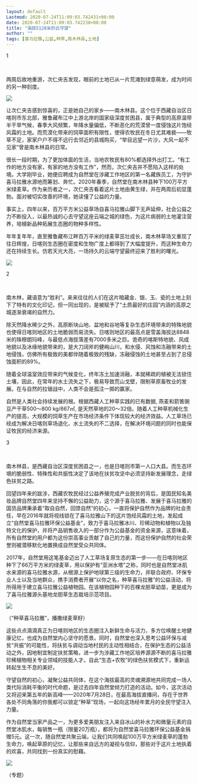 ```yaml
---
layout: default
Lastmod: 2020-07-24T11:09:03.742431+00:00
date: 2020-07-24T11:09:03.742238+00:00
title: "海拔5128米的云守望"
author: ""
tags: [喜马拉雅,公益,种草,南木林县,土地]
---
```


1

 

两周后故地重游，次仁央吉发现，眼前的土地已从一片荒滩到绿意萌发，成为时间的另一种刻度。

![](https://images.weserv.nl/?url=https%3A//mmbiz.qpic.cn/mmbiz_png/WvDyjO9Sz2rqDgYmMRGibP3syHngDQkJoQSGvUvs2kUYjBMe6lblUibNlqXc3micRAInsgthwo4rWpsLSHvgN5TZQ/640%3Fwx_fmt%3Dpng)

让次仁央吉感到惊喜的，正是她自己的家乡——南木林县。这个位于西藏自治区日喀则市东北部，雅鲁藏布江中上游北岸的国家级深度贫困县，属于典型的高原温带半干旱气候，春季大风频繁，年降水量偏低，不断恶化的荒漠曾一度侵蚀这片饱经风霜的土地。而荒漠化带来的饲草面积有限性，使得农牧民在冬日尤其难捱——牧草不足，家家户户不得不远行去邻近的县城购买，“举目远望一片沙，大风一起不见家”曾是南木林县的日常。

很长一段时期，为了更加体面的生活，当地农牧民有80%都选择外出打工。“有工作的地方没有家，有家的地方没有工作”，然而，次仁央吉并不愿陷入这样的处境。大学刚毕业，她便应聘成为自然堂在涉藏工作地区的第一名藏族员工，为守护喜马拉雅水源地而筹划、奔忙。2020年春季，自然堂在南木林县种下100万平方米绿麦草。作为亲历者之一，次仁央吉看着这片土地由黄生绿，并在两周后初显蓬勃。面对被切实改善的环境，她读懂了公益的力量。

事实上，四年以来，百万平方米公益草场自喜马拉雅山脚下无声延伸，社会公益之力不断投入，以最热诚的心去守望这座云端之城的绿色，为这片病弱的土地灌注营养，培植新品种拓展生态圈的物种多样性。

年年复年年，直至雅鲁藏布江畔百万平米的绿麦草茁壮成长，南木林草场又重现了往日辉煌，日喀则生态圈在密度和生物广度上都得到了大幅度提升，而这种生命力还在持续生长。仿若天光大亮，一场持久的云端守望最终迎来了胜利的曙光。

![](https://images.weserv.nl/?url=https%3A//mmbiz.qpic.cn/mmbiz_jpg/WvDyjO9Sz2rqDgYmMRGibP3syHngDQkJoVlJaFdGBABlDMibibz4Op7r1wrVs6AqW20lMnl3ibfukwwFov6oFkBusA/640%3Fwx_fmt%3Djpeg)

2

 

南木林，藏语意为“胜利”。来来往往的人们在这片暗藏金、银、玉、瓷的土地上刻下了特有的文化印记，但一同出现的，是被赋予了“土质最好的庄园”内涵的高原之城逐渐衰竭的自然力。

除天然降水稀少之外，高原断块山地、盆地和谷地等复杂生态环境带来的特殊地貌也使得日喀则地区的土地脆弱而易流失。日喀则地区的最高点是雪盖海拔达8848米的珠穆朗玛峰，与最低点海拔落差有7000多米之巨。诡奇的喀斯特地貌、风成地貌以及冰缘地貌带来的，是大刀阔斧的健峋山川，和水侵、风蚀和冻融带来的土地侵蚀，仿佛所有极致的美都伴随着极致的残缺，冻融侵蚀的土地甚至占到了总侵蚀面积的89%。

随着全球温室效应带来的气候变化，终年冻土加速消融，本就稀疏的植被无法锁住土壤，因此，在常年的水土流失之下，极易导致荒山戈壁，限制草原畜牧业的发展。在与自然的拉锯战中，人类不会是孤注一掷的赢家。

自然是人类社会持续发展的根。根据西藏人工种草实践的已有数据, 燕麦和箭筈豌豆产干草500～800 kg/667㎡, 是天然草地的20～32倍。随着人工种草机械化生产的提高，大规模的饲草生产在市场经济条件下体现较大的经济效益。人工草场已经成为解决日喀则草场退化、水土流失的不二选择，在解决环境问题的同时也能保证牧民的经济来源。

3

 

南木林县，是西藏自治区深度贫困县之一，也是日喀则市第一人口大县。而生态环境的脆弱性、特殊性和共振性决定了该地在扶贫攻坚中必须坚持新发展理念，走绿色扶贫之路。

回望四年来的跋涉，西藏农牧民经过公益养殖完成产业脱贫的背后，是国民知名美妆品牌自然堂四年来坚持不懈的公益助力，这个源于喜马拉雅、发展于喜马拉雅的国货品牌秉承着“取自自然，回馈自然”的初心，一直将保护自然作为品牌的社会责任，早在2016年就将视线锁在了喜马拉雅山下的这片饱经风霜的土地，发起成立“自然堂喜马拉雅环保公益基金”，致力于喜马拉雅冰川、珍稀动物和植物以及独特文化的保护，并将产品销售收入的一部分作为公益基金的资金来源，这意味着，所有自然堂的用户都为这份崇高事业贡献了自己的力量，而这份保护自然的社会荣誉则被潜移默化地置换成自然堂受众共同体。

2017年，自然堂用这笔基金迈出了人工草场复原生态的第一步——在日喀则地区种下了66万平方米的绿麦草，用以保护有“亚洲水塔”之称，同时也是自然堂冰肌水来源的喜马拉雅水源，从根源上保护地球第三级的生命力，并联合政府、环保专业人士以及当地群众，携手消费者开展“以你之名，种草喜马拉雅”的公益活动，将所得用于建立喜马拉雅公益植物园。在该植物园种下的百棵龙胆草幼苗，更是成为了喜马拉雅源头基地龙胆草生态栽培示范项目。

![](https://images.weserv.nl/?url=https%3A//mmbiz.qpic.cn/mmbiz_jpg/WvDyjO9Sz2rqDgYmMRGibP3syHngDQkJoFQeEfvufcbJ9Hf9ibibL7CWCNzicoeamPfVp5ciaQGtekXeuMqH7OXhY5g/640%3Fwx_fmt%3Djpeg)

（“种草喜马拉雅”，播撒绿麦草籽）

这些点点滴滴真正为日喀则地区的生态圈注入新鲜生命与活力，多方位唤醒土地健康记忆，也成为自然堂内心坚守的愿景。同时，自然堂也深入思考公益环保与减贫“共振”的可能性，将扶贫与调动当地村民的主动性相结合，在保护生态的公益活动之外，因地制宜制定扶贫策略，进一步为涉藏工作地区培养源源不断的喜马拉雅珍稀植物相关专业领域的技能人才。自此“生态+农牧”的绿色扶贫模式下，重新运转起生生不息的美好。

守望自然的初心，凝聚公益共同体，在这个海拔最高的灵魂溯源地共同完成一场人类代际消耗平衡的时代命题，是过去四年自然堂倾力打造的活动。如今，这次活动又将迎来第五年的新高峰——2020年7月28日，在最高海拔直播间，存在于世界各处不同角落的你我都可以锁定“种草”现场，一起向这场经年累月的全民守望注入力量。

作为自然堂当家产品之一，为更多爱美朋友注入来自冰山的补水力和微量元素的自然堂冰肌水，每销售一瓶（限量20万瓶），都将为自然堂喜马拉雅环保公益基金捐赠5元。这一次，随自然堂共聚云端，让我们共同唤起100万平方米绿麦草的蓬勃生命力，唤起草原的记忆，让那些来自远方的凝视与信仰，那些对于这片土地执着的欢喜，共同找到一份真实的慰藉。

![](https://images.weserv.nl/?url=https%3A//mmbiz.qpic.cn/mmbiz_jpg/WvDyjO9Sz2rqDgYmMRGibP3syHngDQkJoJ9s2U6GNU7tUG4rQXvut6foz8Pah99uxXN5RACyAfVKJQVicRtEt7Fw/640%3Fwx_fmt%3Djpeg)

（专题）

